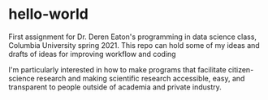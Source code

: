 # hello-world
First assignment for Dr. Deren Eaton's programming in data science class, Columbia University spring 2021. This repo can hold some of my ideas and drafts of ideas for improving workflow and coding

I'm particularly interested in how to make programs that facilitate citizen-science research and making scientific research accessible, easy, and transparent to people outside of academia and private industry. 
